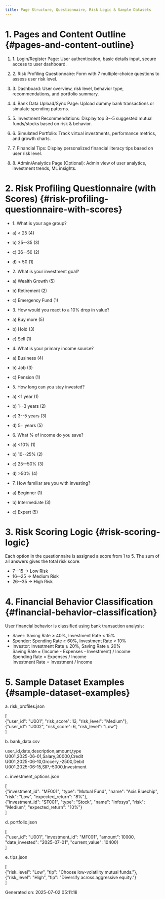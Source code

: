 ```yaml
---
title: Page Structure, Questionnaire, Risk Logic & Sample Datasets
---
```


# 1. Pages and Content Outline {#pages-and-content-outline}

1.  1\. Login/Register Page: User authentication, basic details input,
    secure access to user dashboard.

2.  2\. Risk Profiling Questionnaire: Form with 7 multiple-choice
    questions to assess user risk level.

3.  3\. Dashboard: User overview, risk level, behavior type,
    recommendations, and portfolio summary.

4.  4\. Bank Data Upload/Sync Page: Upload dummy bank transactions or
    simulate spending patterns.

5.  5\. Investment Recommendations: Display top 3--5 suggested mutual
    funds/stocks based on risk & behavior.

6.  6\. Simulated Portfolio: Track virtual investments, performance
    metrics, and growth charts.

7.  7\. Financial Tips: Display personalized financial literacy tips
    based on user risk level.

8.  8\. Admin/Analytics Page (Optional): Admin view of user analytics,
    investment trends, ML insights.

# 2. Risk Profiling Questionnaire (with Scores) {#risk-profiling-questionnaire-with-scores}

- 1\. What is your age group?

<!-- -->

- a\) \< 25 (4)

- b\) 25--35 (3)

- c\) 36--50 (2)

- d\) \> 50 (1)

<!-- -->

- 2\. What is your investment goal?

<!-- -->

- a\) Wealth Growth (5)

- b\) Retirement (2)

- c\) Emergency Fund (1)

<!-- -->

- 3\. How would you react to a 10% drop in value?

<!-- -->

- a\) Buy more (5)

- b\) Hold (3)

- c\) Sell (1)

<!-- -->

- 4\. What is your primary income source?

<!-- -->

- a\) Business (4)

- b\) Job (3)

- c\) Pension (1)

<!-- -->

- 5\. How long can you stay invested?

<!-- -->

- a\) \<1 year (1)

- b\) 1--3 years (2)

- c\) 3--5 years (3)

- d\) 5+ years (5)

<!-- -->

- 6\. What % of income do you save?

<!-- -->

- a\) \<10% (1)

- b\) 10--25% (2)

- c\) 25--50% (3)

- d\) \>50% (4)

<!-- -->

- 7\. How familiar are you with investing?

<!-- -->

- a\) Beginner (1)

- b\) Intermediate (3)

- c\) Expert (5)

# 3. Risk Scoring Logic {#risk-scoring-logic}

Each option in the questionnaire is assigned a score from 1 to 5. The
sum of all answers gives the total risk score:  
- 7--15 → Low Risk  
- 16--25 → Medium Risk  
- 26--35 → High Risk

# 4. Financial Behavior Classification {#financial-behavior-classification}

User financial behavior is classified using bank transaction analysis:  
- Saver: Saving Rate ≥ 40%, Investment Rate \< 15%  
- Spender: Spending Rate ≥ 60%, Investment Rate \< 10%  
- Investor: Investment Rate ≥ 20%, Saving Rate ≥ 20%  
Saving Rate = (Income - Expenses - Investment) / Income  
Spending Rate = Expenses / Income  
Investment Rate = Investment / Income

# 5. Sample Dataset Examples {#sample-dataset-examples}

a\. risk_profiles.json

\[  
{\"user_id\": \"U001\", \"risk_score\": 13, \"risk_level\":
\"Medium\"},  
{\"user_id\": \"U002\", \"risk_score\": 6, \"risk_level\": \"Low\"}  
\]

b\. bank_data.csv

user_id,date,description,amount,type  
U001,2025-06-01,Salary,30000,Credit  
U001,2025-06-10,Grocery,-2500,Debit  
U001,2025-06-15,SIP,-5000,Investment

c\. investment_options.json

\[  
{\"investment_id\": \"MF001\", \"type\": \"Mutual Fund\", \"name\":
\"Axis Bluechip\", \"risk\": \"Low\", \"expected_return\": \"8%\"},  
{\"investment_id\": \"ST001\", \"type\": \"Stock\", \"name\":
\"Infosys\", \"risk\": \"Medium\", \"expected_return\": \"10%\"}  
\]

d\. portfolio.json

\[  
{\"user_id\": \"U001\", \"investment_id\": \"MF001\", \"amount\": 10000,
\"date_invested\": \"2025-07-01\", \"current_value\": 10400}  
\]

e\. tips.json

\[  
{\"risk_level\": \"Low\", \"tip\": \"Choose low-volatility mutual
funds.\"},  
{\"risk_level\": \"High\", \"tip\": \"Diversify across aggressive
equity.\"}  
\]

Generated on: 2025-07-02 05:11:18
